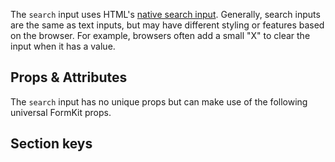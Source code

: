 <InputPageHero
title="Search input"
icon="IconInputSearch"
:pro="false"
project-price=""
data-price=""></InputPageHero>

The `search` input uses HTML's [native search input](https://developer.mozilla.org/en-US/docs/Web/HTML/Element/input/search). Generally, search inputs are the same as text inputs, but may have different styling or features based on the browser. For example, browsers often add a small "X" to clear the input when it has a value.

<example
name="Search input"
file="/_content/examples/search/search.vue"></example>

## Props & Attributes

The `search` input has no unique props but can make use of the following universal
FormKit props.

<reference-table input="search" :attrs="['maxlength', 'minlength', 'placeholder']">
</reference-table>

## Section keys

<reference-table type="sectionKeys" primary="section-key">
</reference-table>
